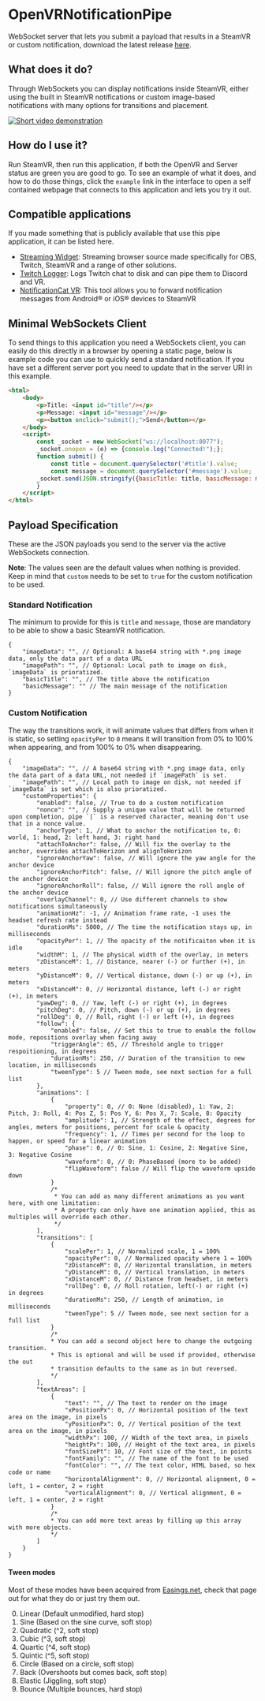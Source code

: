 # OpenVRNotificationPipe
WebSocket server that lets you submit a payload that results in a SteamVR or custom notification, download the latest release [here](https://github.com/BOLL7708/OpenVRNotificationPipe/releases).

## What does it do?
Through WebSockets you can display notifications inside SteamVR, either using the built in SteamVR notifications or custom image-based notifications with many options for transitions and placement.

[![Short video demonstration](https://img.youtube.com/vi/gSqyOYsiymw/0.jpg)](https://www.youtube.com/watch?v=gSqyOYsiymw)

## How do I use it?
Run SteamVR, then run this application, if both the OpenVR and Server status are green you are good to go. To see an example of what it does, and how to do those things, click the `example` link in the interface to open a self contained webpage that connects to this application and lets you try it out.

## Compatible applications
If you made something that is publicly available that use this pipe application, it can be listed here.
* [Streaming Widget](https://github.com/BOLL7708/streaming_widget): Streaming browser source made specifically for OBS, Twitch, SteamVR and a range of other solutions.
* [Twitch Logger](https://github.com/jeppevinkel/twitch-logger): Logs Twitch chat to disk and can pipe them to Discord and VR.
* [NotificationCat VR](https://wtrace3zh.itch.io/notificationcat): This tool allows you to forward notification messages from Android® or iOS® devices to SteamVR

## Minimal WebSockets Client
To send things to this application you need a WebSockets client, you can easily do this directly in a browser by opening a static page, below is example code you can use to quickly send a standard notification. If you have set a different server port you need to update that in the server URI in this example.
```html
<html>
    <body>
        <p>Title: <input id="title"/></p>
        <p>Message: <input id="message"/></p>
        <p><button onclick="submit();">Send</button></p>
    </body>
    <script>
        const _socket = new WebSocket("ws://localhost:8077");
        _socket.onopen = (e) => {console.log("Connected!");};
        function submit() {
            const title = document.querySelector('#title').value;
            const message = document.querySelector('#message').value;
	    _socket.send(JSON.stringify({basicTitle: title, basicMessage: message}));
        }
    </script>
</html>
```

## Payload Specification
These are the JSON payloads you send to the server via the active WebSockets connection.

**Note**: The values seen are the default values when nothing is provided. Keep in mind that `custom` needs to be set to `true` for the custom notification to be used.
### Standard Notification
The minimum to provide for this is `title` and `message`, those are mandatory to be able to show a basic SteamVR notification.
```jsonc
{
    "imageData": "", // Optional: A base64 string with *.png image data, only the data part of a data URL
    "imagePath": "", // Optional: Local path to image on disk, `imageData` is prioratized.
    "basicTitle": "", // The title above the notification
    "basicMessage": "" // The main message of the notification
}
```
### Custom Notification
The way the transitions work, it will animate values that differs from when it is static, so setting `opacityPer` to `0` means it will transition from 0% to 100% when appearing, and from 100% to 0% when disappearing.
```jsonc
{
    "imageData": "", // A base64 string with *.png image data, only the data part of a data URL, not needed if `imagePath` is set.
    "imagePath": "", // Local path to image on disk, not needed if `imageData` is set which is also prioratized.
    "customProperties": {
        "enabled": false, // True to do a custom notification
        "nonce": "", // Supply a unique value that will be returned upon completion, pipe `|` is a reserved character, meaning don't use that in a nonce value.
        "anchorType": 1, // What to anchor the notification to, 0: world, 1: head, 2: left hand, 3: right hand
        "attachToAnchor": false, // Will fix the overlay to the anchor, overrides attachToHorizon and alignToHorizon
        "ignoreAnchorYaw": false, // Will ignore the yaw angle for the anchor device
        "ignoreAnchorPitch": false, // Will ignore the pitch angle of the anchor device
        "ignoreAnchorRoll": false, // Will ignore the roll angle of the anchor device
        "overlayChannel": 0, // Use different channels to show notifications simultaneously
        "animationHz": -1, // Animation frame rate, -1 uses the headset refresh rate instead
        "durationMs": 5000, // The time the notification stays up, in milliseconds
        "opacityPer": 1, // The opacity of the notificaiton when it is idle
        "widthM": 1, // The physical width of the overlay, in meters
        "zDistanceM": 1, // Distance, nearer (-) or further (+), in meters
        "yDistanceM": 0, // Vertical distance, down (-) or up (+), in meters
        "xDistanceM": 0, // Horizontal distance, left (-) or right (+), in meters
        "yawDeg": 0, // Yaw, left (-) or right (+), in degrees
        "pitchDeg": 0, // Pitch, down (-) or up (+), in degrees
        "rollDeg": 0, // Roll, right (-) or left (+), in degrees
        "follow": {
            "enabled": false, // Set this to true to enable the follow mode, repositions overlay when facing away
            "triggerAngle": 65, // Threshold angle to trigger respoitioning, in degrees
            "durationMs": 250, // Duration of the transition to new location, in milliseconds
            "tweenType": 5 // Tween mode, see next section for a full list
        },
        "animations": [
            {
                "property": 0, // 0: None (disabled), 1: Yaw, 2: Pitch, 3: Roll, 4: Pos Z, 5: Pos Y, 6: Pos X, 7: Scale, 8: Opacity
                "amplitude": 1, // Strength of the effect, degrees for angles, meters for positions, percent for scale & opacity
                "frequency": 1, // Times per second for the loop to happen, or speed for a linear animation
                "phase": 0, // 0: Sine, 1: Cosine, 2: Negative Sine, 3: Negative Cosine
                "waveform": 0, // 0: PhaseBased (more to be added)
                "flipWaveform": false // Will flip the waveform upside down
            }
            /*
             * You can add as many different animations as you want here, with one limitation:
             * A property can only have one animation applied, this as multiples will override each other.
             */
        ],
        "transitions": [
            {
                "scalePer": 1, // Normalized scale, 1 = 100%
                "opacityPer": 0, // Normalized opacity where 1 = 100%
                "zDistanceM": 0, // Horizontal translation, in meters
                "yDistanceM": 0, // Vertical translation, in meters
                "xDistanceM": 0, // Distance from headset, in meters
                "rollDeg": 0, // Roll rotation, left(-) or right (+) in degrees
                "durationMs": 250, // Length of animation, in milliseconds
                "tweenType": 5 // Tween mode, see next section for a full list
            }
            /* 
            * You can add a second object here to change the outgoing transition.
            * This is optional and will be used if provided, otherwise the out
            * transition defaults to the same as in but reversed.
            */
        ],
        "textAreas": [
            {
                "text": "", // The text to render on the image
                "xPositionPx": 0, // Horizontal position of the text area on the image, in pixels
                "yPositionPx": 0, // Vertical position of the text area on the image, in pixels
                "widthPx": 100, // Width of the text area, in pixels
                "heightPx": 100, // Height of the text area, in pixels
                "fontSizePt": 10, // Font size of the text, in points
                "fontFamily": "", // The name of the font to be used
                "fontColor": "", // The text color, HTML based, so hex code or name
                "horizontalAlignment": 0, // Horizontal alignment, 0 = left, 1 = center, 2 = right
                "verticalAlignment": 0, // Vertical alignment, 0 = left, 1 = center, 2 = right
            }
            /*
            * You can add more text areas by filling up this array with more objects.
            */
        ]
    }
}
```
#### Tween modes
Most of these modes have been acquired from [Easings.net](https://easings.net/), check that page out for what they do or just try them out.

0. Linear (Default unmodified, hard stop)
1. Sine (Based on the sine curve, soft stop)
2. Quadratic (^2, soft stop)
3. Cubic (^3, soft stop)
4. Quartic (^4, soft stop)
5. Quintic (^5, soft stop)
6. Circle (Based on a circle, soft stop)
7. Back (Overshoots but comes back, soft stop)
8. Elastic (Jiggling, soft stop)
9. Bounce (Multiple bounces, hard stop)
